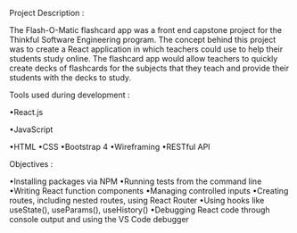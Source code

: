 Project Description :

The Flash-O-Matic flashcard app was a front end capstone project for the Thinkful Software Engineering program. The concept behind this project was to create a React application in which teachers could use to help their students study online. The flashcard app would allow teachers to quickly create decks of flashcards for the subjects that they teach and provide their students with the decks to study.


Tools used during development :

•React.js

•JavaScript

•HTML
•CSS
•Bootstrap 4
•Wireframing
•RESTful API


Objectives :

•Installing packages via NPM
•Running tests from the command line
•Writing React function components
•Managing controlled inputs
•Creating routes, including nested routes, using React Router
•Using hooks like useState(), useParams(), useHistory()
•Debugging React code through console output and using the VS Code debugger

